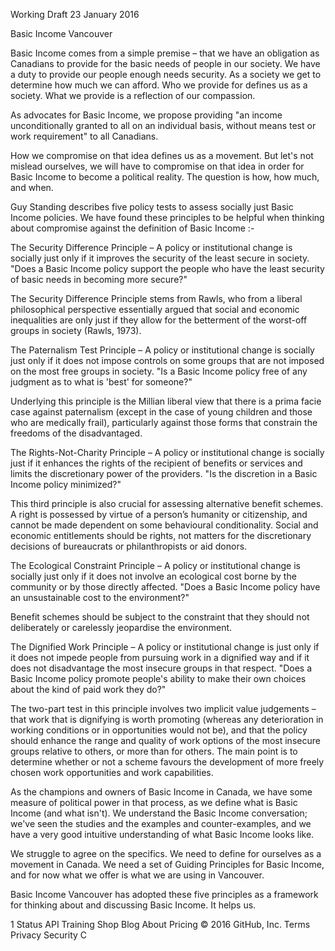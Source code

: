 Working Draft 23 January 2016

Basic Income Vancouver

Basic Income comes from a simple premise – that we have an obligation as Canadians to provide for the basic needs of people in our society. We have a duty to provide our people enough needs security. As a society we get to determine how much we can afford. Who we provide for defines us as a society. What we provide is a reflection of our compassion.

As advocates for Basic Income, we propose providing "an income unconditionally granted to all on an individual basis, without means test or work requirement" to all Canadians.

How we compromise on that idea defines us as a movement. But let's not mislead ourselves, we will have to compromise on that idea in order for Basic Income to become a political reality. The question is how, how much, and when.

Guy Standing describes five policy tests to assess socially just Basic Income policies. We have found these principles to be helpful when thinking about compromise against the definition of Basic Income :-

The Security Difference Principle – A policy or institutional change is socially just only if it improves the security of the least secure in society.
"Does a Basic Income policy support the people who have the least security of basic needs in becoming more secure?"

The Security Difference Principle stems from Rawls, who from a liberal philosophical perspective essentially argued that social and economic inequalities are only just if they allow for the betterment of the worst-off groups in society (Rawls, 1973).

The Paternalism Test Principle – A policy or institutional change is socially just only if it does not impose controls on some groups that are not imposed on the most free groups in society.
"Is a Basic Income policy free of any judgment as to what is 'best' for someone?"

Underlying this principle is the Millian liberal view that there is a prima facie case against paternalism (except in the case of young children and those who are medically frail), particularly against those forms that constrain the freedoms of the disadvantaged.

The Rights-Not-Charity Principle – A policy or institutional change is socially just if it enhances the rights of the recipient of benefits or services and limits the discretionary power of the providers.
"Is the discretion in a Basic Income policy minimized?"

This third principle is also crucial for assessing alternative benefit schemes. A right is possessed by virtue of a person’s humanity or citizenship, and cannot be made dependent on some behavioural conditionality. Social and economic entitlements should be rights, not matters for the discretionary decisions of bureaucrats or philanthropists or aid donors.

The Ecological Constraint Principle – A policy or institutional change is socially just only if it does not involve an ecological cost borne by the community or by those directly affected.
"Does a Basic Income policy have an unsustainable cost to the environment?"

Benefit schemes should be subject to the constraint that they should not deliberately or carelessly jeopardise the environment.

The Dignified Work Principle – A policy or institutional change is just only if it does not impede people from pursuing work in a dignified way and if it does not disadvantage the most insecure groups in that respect.
"Does a Basic Income policy promote people's ability to make their own choices about the kind of paid work they do?"

The two-part test in this principle involves two implicit value judgements – that work that is dignifying is worth promoting (whereas any deterioration in working conditions or in opportunities would not be), and that the policy should enhance the range and quality of work options of the most insecure groups relative to others, or more than for others. The main point is to determine whether or not a scheme favours the development of more freely chosen work opportunities and work capabilities.

As the champions and owners of Basic Income in Canada, we have some measure of political power in that process, as we define what is Basic Income (and what isn't). We understand the Basic Income conversation; we've seen the studies and the examples and counter-examples, and we have a very good intuitive understanding of what Basic Income looks like.

We struggle to agree on the specifics. We need to define for ourselves as a movement in Canada. We need a set of Guiding Principles for Basic Income, and for now what we offer is what we are using in Vancouver.

Basic Income Vancouver has adopted these five principles as a framework for thinking about and discussing Basic Income. It helps us.

1
Status API Training Shop Blog About Pricing
© 2016 GitHub, Inc. Terms Privacy Security C
